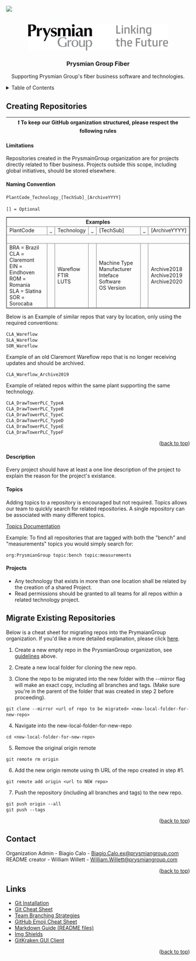 <div id="top"></div>
<!--
*** Thanks for checking out the Best-README-Template. If you have a suggestion
*** that would make this better, please fork the repo and create a pull request
*** or simply open an issue with the tag "enhancement".
*** Don't forget to give the project a star!
*** Thanks again! Now go create something AMAZING! :D
-->



<!-- PROJECT SHIELDS -->
<!--
*** I'm using markdown "reference style" links for readability.
*** Reference links are enclosed in brackets [ ] instead of parentheses ( ).
*** See the bottom of this document for the declaration of the reference variables
*** for contributors-url, forks-url, etc. This is an optional, concise syntax you may use.
*** https://www.markdownguide.org/basic-syntax/#reference-style-links
-->
<a href="https://www.linkedin.com/company/prysmian/" target="_blank"><img src="https://img.shields.io/badge/-LinkedIn-black.svg?style=for-the-badge&logo=linkedin&colorB=555" /></a>



<!-- PROJECT LOGO -->
<br />
<div align="center">
  <a href="#">
    <img src="https://raw.githubusercontent.com/PrysmianGroup/.github/main/logo-prysmian-black.png" alt="Prysmian Group Logo">
  </a>

  <h3 align="center">Prysmian Group Fiber</h3>

  <p align="center">
    Supporting Prysmian Group's fiber business software and technologies.
  </p>
</div>



<!-- TABLE OF CONTENTS -->
<details>
  <summary>Table of Contents</summary>
  <ol>
    <li><a href="#creating-repositories">Creating New Repositories</a>
      <ol>
          <li><a href="#limitations">Limitations</a></li>
          <li><a href="#naming-convention">Naming Convention</a></li>
          <li><a href="#description">Description</a></li>
          <li><a href="#topics">Topics</a></li>
      </ol>
    </li>
    <li><a href="#migrate-existing-repositories">Migrate Existing Repositories</a>
    </li>
    <li><a href="#contact">Contact</a></li>
    <li><a href="#links">Links</a></li>
  </ol>
</details>

## Creating Repositories

| :exclamation:  To keep our GitHub organization structured, please respect the following rules   |
|-------------------------------------------------------------------------------------------------|

#### Limitations

Repositories created in the PrysmainGroup organization are for projects
directly related to fiber business. Projects outside this scope, including global initiatives, should
be stored elsewhere.

#### Naming Convention

 ```
 PlantCode_Technology_[TechSub]_[ArchiveYYYY]
 
 [] = Optional
 ```
  <table border="1" cellpadding="0" cellspacing="0">
  <thead>
    <tr>
      <th colspan="7">Examples</th>
    </tr>
  <tr>
    <td>PlantCode</td><td>_</td><td>Technology</td><td>_</td><td>[TechSub]</td><td>_</td><td>[ArchiveYYYY]</td>
  </tr>
  <tr>
    <td colspan="7">&nbsp;</td>
  </tr>
  <tr>
    <td>
 BRA = Brazil<br />
 CLA = Claremont<br />
 EIN = Eindhoven<br />
 ROM = Romania<br />
 SLA = Slatina<br />
 SOR = Sorocaba
    </td>
    <td>
    </td>
    <td>
      Wareflow<br />
      FTIR<br />
      LUTS
    </td>
    <td>
    </td>
    <td>
      Machine Type<br />
      Manufacturer<br />
      Inteface Software<br />
      OS Version<br />
    </td>
    <td>
    </td>
    <td>
      Archive2018<br />
      Archive2019<br />
      Archive2020
    </td>
      
  </tr>
</table>
 
 
Below is an Example of similar repos that vary by location, only using the required conventions:

```
CLA_Wareflow
SLA_Wareflow
SOR_Wareflow
```

Example of an old Claremont Wareflow repo that is no longer receiving updates
and should be archived.

 ```
 CLA_Wareflow_Archive2019
 ```

 Example of related repos within the same plant supporting the same technology.
 
 ```
 CLA_DrawTowerPLC_TypeA
 CLA_DrawTowerPLC_TypeB
 CLA_DrawTowerPLC_TypeC
 CLA_DrawTowerPLC_TypeD
 CLA_DrawTowerPLC_TypeE
 CLA_DrawTowerPLC_TypeF
 ```
<p align="right">(<a href="#top">back to top</a>)</p>
  
#### Description

Every project should have at least a one line description of the project to explain
the reason for the project's existance.

#### Topics

Adding topics to a repository is encouraged but not required. Topics allows our team to quickly search for related repositories. A single repository can be associated with many different topics.

<a href="https://docs.github.com/en/repositories/managing-your-repositorys-settings-and-features/customizing-your-repository/classifying-your-repository-with-topics" target="_blank">Topics Documentation</a><br />

Example: To find all repositories that are tagged with both the "bench" and "measurements" topics you would simply search for:
 
```
org:PrysmianGroup topic:bench topic:measurements
```

#### Projects
* Any technology that exists in more than one location shall be related by the
 creation of a shared Project.
* Read permissions should be granted to all teams for all repos within a related
technology project.

## Migrate Existing Repositories
Below is a cheat sheet for migrating repos into the PrymaianGroup organization. If you'd like a more detailed explanation, please click <a href="https://www.atlassian.com/git/tutorials/git-move-repository">here</a>.
1. Create a new empty repo in the PrysmianGroup organization, see <a href="#naming-convention">guidelines</a> above.

2. Create a new local folder for cloning the new repo.
  
3. Clone the repo to be migrated into the new folder with the --mirror flag will make an
  exact copy, including all branches and tags. (Make sure you're in the parent of the folder that was created in step 2 before proceeding).
```
git clone --mirror <url of repo to be migrated> <new-local-folder-for-new-repo>
```
4. Navigate into the new-local-folder-for-new-repo
```
cd <new-local-folder-for-new-repo>
```
5. Remove the original origin remote
```
git remote rm origin
```
6. Add the new origin remote using th URL of the repo created in step #1. 
```
git remote add origin <url to NEW repo>
```
7. Push the repository (including all branches and tags) to the new repo.
```
git push origin --all
git push --tags
```
  
<p align="right">(<a href="#top">back to top</a>)</p>

<!-- CONTACT -->
## Contact

Organization Admin - Biagio Calo - Biagio.Calo.ex@prysmiangroup.com<br />
README creator - William Willett - William.Willett@prysmiangroup.com

<p align="right">(<a href="#top">back to top</a>)</p>



<!-- LINKS -->
## Links

* [Git Installation](https://github.com/git-guides/install-git)
* [Git Cheat Sheet](https://education.github.com/git-cheat-sheet-education.pdf)
* [Team Branching Strategies](https://www.gitkraken.com/learn/git/best-practices/git-branch-strategy)
* [GitHub Emoji Cheat Sheet](https://www.webpagefx.com/tools/emoji-cheat-sheet)
* [Markdown Guide (README files)](https://docs.github.com/en/github/writing-on-github/getting-started-with-writing-and-formatting-on-github/basic-writing-and-formatting-syntax)
* [Img Shields](https://shields.io)
* [GitKraken GUI Client](https://www.gitkraken.com/)


<p align="right">(<a href="#top">back to top</a>)</p>



<!-- MARKDOWN LINKS & IMAGES -->
<!-- https://www.markdownguide.org/basic-syntax/#reference-style-links -->
[contributors-shield]: https://img.shields.io/github/contributors/othneildrew/Best-README-Template.svg?style=for-the-badge
[contributors-url]: https://github.com/othneildrew/Best-README-Template/graphs/contributors
[forks-shield]: https://img.shields.io/github/forks/othneildrew/Best-README-Template.svg?style=for-the-badge
[forks-url]: https://github.com/othneildrew/Best-README-Template/network/members
[stars-shield]: https://img.shields.io/github/stars/othneildrew/Best-README-Template.svg?style=for-the-badge
[stars-url]: https://github.com/othneildrew/Best-README-Template/stargazers
[issues-shield]: https://img.shields.io/github/issues/othneildrew/Best-README-Template.svg?style=for-the-badge
[issues-url]: https://github.com/othneildrew/Best-README-Template/issues
[license-shield]: https://img.shields.io/github/license/othneildrew/Best-README-Template.svg?style=for-the-badge
[license-url]: https://github.com/othneildrew/Best-README-Template/blob/master/LICENSE.txt
[linkedin-shield]: https://img.shields.io/badge/-LinkedIn-black.svg?style=for-the-badge&logo=linkedin&colorB=555
[linkedin-url]: https://www.linkedin.com/company/prysmian/
[product-screenshot]: images/screenshot.png
